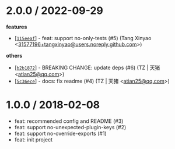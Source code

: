 
2.0.0 / 2022-09-29
==================

**features**
  * [[`115eeaf`](http://github.com/eggjs/eslint-plugin-eggache/commit/115eeaf6d304d03600c7bbd0e9a138e2c40ce8d5)] - feat: support no-only-tests (#5) (Tang Xinyao <<31577196+tangxinyao@users.noreply.github.com>>)

**others**
  * [[`b2b1872`](http://github.com/eggjs/eslint-plugin-eggache/commit/b2b18728adc4b967aacb5222666844643e70bffd)] - BREAKING CHANGE: update deps (#6) (TZ | 天猪 <<atian25@qq.com>>)
  * [[`5c36ece`](http://github.com/eggjs/eslint-plugin-eggache/commit/5c36ece59f5ef706387701c79bd2b621cfddf95f)] - docs: fix readme (#4) (TZ | 天猪 <<atian25@qq.com>>)

1.0.0 / 2018-02-08
==================

  * feat: recommended config and README (#3)
  * feat: support no-unexpected-plugin-keys (#2)
  * feat: support no-override-exports (#1)
  * feat: init project
